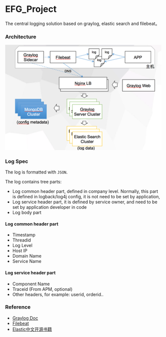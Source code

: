 # EFG_Project

The central logging solution based on graylog, elastic search and filebeat。

### Architecture

![logo](https://github.com/cx580/EFG_Project/blob/master/pic/architecture.png)

### Log Spec

The log is formatted with `JSON`.

The log contains tree parts:

- Log common header part, defined in company level. Normally, this part is defined in logback/log4j config, it is not need to be set by application,
- Log service header part, it is defined by service owner, and need to be set by application developer in code
- Log body part

#### Log common header part

- Timestamp
- Threadid
- Log Level 
- Host IP
- Domain Name
- Service Name

#### Log service header part

- Component Name
- Traceid (From APM, optional)
- Other headers, for example: userid, orderid..


### Reference

- [Graylog Doc](http://docs.graylog.org)
- [Filebeat](https://www.elastic.co/products/beats/filebeat)
- [Elastic中文开源书籍](https://www.elastic.co/guide/cn/elasticsearch/guide/current/index.html)


